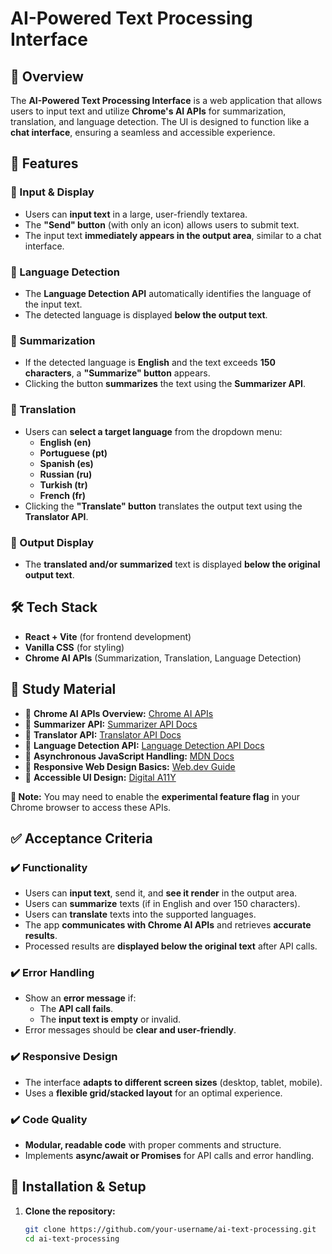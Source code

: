 # AI-Powered Text Processing Interface  

## 🚀 Overview  
The **AI-Powered Text Processing Interface** is a web application that allows users to input text and utilize **Chrome's AI APIs** for summarization, translation, and language detection. The UI is designed to function like a **chat interface**, ensuring a seamless and accessible experience.  

## 🎯 Features  
### 🔹 Input & Display  
- Users can **input text** in a large, user-friendly textarea.  
- The **"Send" button** (with only an icon) allows users to submit text.  
- The input text **immediately appears in the output area**, similar to a chat interface.  

### 🔹 Language Detection  
- The **Language Detection API** automatically identifies the language of the input text.  
- The detected language is displayed **below the output text**.  

### 🔹 Summarization  
- If the detected language is **English** and the text exceeds **150 characters**, a **"Summarize" button** appears.  
- Clicking the button **summarizes** the text using the **Summarizer API**.  

### 🔹 Translation  
- Users can **select a target language** from the dropdown menu:  
  - **English (en)**  
  - **Portuguese (pt)**  
  - **Spanish (es)**  
  - **Russian (ru)**  
  - **Turkish (tr)**  
  - **French (fr)**  
- Clicking the **"Translate" button** translates the output text using the **Translator API**.  

### 🔹 Output Display  
- The **translated and/or summarized** text is displayed **below the original output text**.  

## 🛠️ Tech Stack  
- **React + Vite** (for frontend development)  
- **Vanilla CSS** (for styling)  
- **Chrome AI APIs** (Summarization, Translation, Language Detection)  

## 🔗 Study Material  
- 📖 **Chrome AI APIs Overview:** [Chrome AI APIs](https://developer.chrome.com/docs/ai/)  
- 📖 **Summarizer API:** [Summarizer API Docs](https://developer.chrome.com/docs/ai/summarizer-api)  
- 📖 **Translator API:** [Translator API Docs](https://developer.chrome.com/docs/ai/translator-api)  
- 📖 **Language Detection API:** [Language Detection API Docs](https://developer.chrome.com/docs/ai/language-detection)  
- 📖 **Asynchronous JavaScript Handling:** [MDN Docs](https://developer.mozilla.org/en-US/docs/Learn/JavaScript/Asynchronous)  
- 📖 **Responsive Web Design Basics:** [Web.dev Guide](https://web.dev/responsive-web-design-basics/)  
- 📖 **Accessible UI Design:** [Digital A11Y](https://www.digitala11y.com/)  

**🔔 Note:** You may need to enable the **experimental feature flag** in your Chrome browser to access these APIs.  

## ✅ Acceptance Criteria  
### ✔️ Functionality  
- Users can **input text**, send it, and **see it render** in the output area.  
- Users can **summarize** texts (if in English and over 150 characters).  
- Users can **translate** texts into the supported languages.  
- The app **communicates with Chrome AI APIs** and retrieves **accurate results**.  
- Processed results are **displayed below the original text** after API calls.  

### ✔️ Error Handling  
- Show an **error message** if:  
  - The **API call fails**.  
  - The **input text is empty** or invalid.  
- Error messages should be **clear and user-friendly**.  

### ✔️ Responsive Design  
- The interface **adapts to different screen sizes** (desktop, tablet, mobile).  
- Uses a **flexible grid/stacked layout** for an optimal experience.  

### ✔️ Code Quality  
- **Modular, readable code** with proper comments and structure.  
- Implements **async/await or Promises** for API calls and error handling.  

## 🔧 Installation & Setup  
1. **Clone the repository:**  
   ```bash
   git clone https://github.com/your-username/ai-text-processing.git
   cd ai-text-processing
